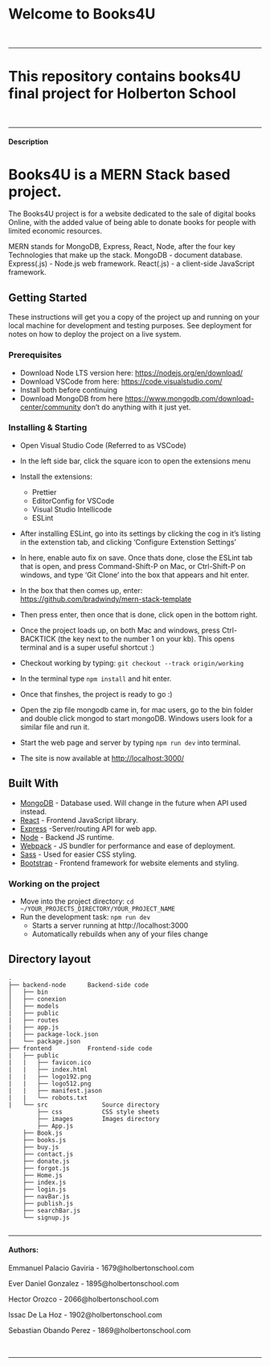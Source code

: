 <h1>Welcome to Books4U</h1>
<br>
<hr>
<h1>This repository contains books4U final project for Holberton School</h1>
<br>
<hr>
<h4>Description</h4>

# Books4U is a MERN Stack based project.
The Books4U project is for a website dedicated to the sale of digital books
Online, with the added value of being able to donate books for people
with limited economic resources.

MERN stands for MongoDB, Express, React, Node, after the four key
Technologies that make up the stack. MongoDB - document database.
Express(.js) - Node.js web framework.
React(.js) - a client-side JavaScript framework.



## Getting Started

These instructions will get you a copy of the project up and running on your local machine
for development and testing purposes. See deployment for notes on how to deploy
the project on a live system.

### Prerequisites

- Download Node LTS version here: <https://nodejs.org/en/download/>
- Download VSCode from here: <https://code.visualstudio.com/>
- Install both before continuing
- Download MongoDB from here <https://www.mongodb.com/download-center/community> don’t do anything with it just yet.

### Installing & Starting

- Open Visual Studio Code (Referred to as VSCode)
- In the left side bar, click the square icon to open the extensions menu
- Install the extensions:
  - Prettier
  - EditorConfig for VSCode
  - Visual Studio Intellicode
  - ESLint
- After installing ESLint, go into its settings by clicking the cog in it’s listing in the extenstion tab, and clicking ‘Configure Extenstion Settings’
- In here, enable auto fix on save.
Once thats done, close the ESLint tab that is open, and press Command-Shift-P on Mac, or Ctrl-Shift-P on windows, and type ‘Git Clone’ into the box that appears and hit enter.
- In the box that then comes up, enter:
<https://github.com/bradwindy/mern-stack-template>
- Then press enter, then once that is done, click open in the bottom right.
- Once the project loads up, on both Mac and windows, press Ctrl-BACKTICK (the key next to the number 1 on your kb). This opens terminal and is a super useful shortcut :)
- Checkout working by typing: `git checkout --track origin/working`
- In the terminal type `npm install` and hit enter.
- Once that finshes, the project is ready to go :)

- Open the zip file mongodb came in, for mac users, go to the bin folder and double click mongod to start mongoDB. Windows users look for a similar file and run it.
- Start the web page and server by typing `npm run dev` into terminal.
- The site is now available at <http://localhost:3000/>


## Built With

- [MongoDB](https://github.com/mongodb/mongo) - Database used. Will change in the future when API used instead.
- [React](https://github.com/facebook/react) - Frontend JavaScript library.
- [Express](https://github.com/expressjs/express) -Server/routing API for web app.
- [Node](https://github.com/nodejs/node) - Backend JS runtime.
- [Webpack](https://github.com/webpack/webpack) - JS bundler for performance and ease of deployment.
- [Sass](https://github.com/sass/sass) - Used for easier CSS styling.
- [Bootstrap](https://github.com/twbs/bootstrap) - Frontend framework for website elements and styling.

### Working on the project

* Move into the project directory: `cd ~/YOUR_PROJECTS_DIRECTORY/YOUR_PROJECT_NAME`
* Run the development task: `npm run dev`
    * Starts a server running at http://localhost:3000
    * Automatically rebuilds when any of your files change

## Directory layout

```
.
├── backend-node      Backend-side code
│   ├── bin           
│   ├── conexion      
│   ├── models        
|   ├── public
|   ├── routes
|   ├── app.js
|   ├── package-lock.json
|   └── package.json
├── frontend          Frontend-side code
|   ├── public            
|   |   ├── favicon.ico   
|   |   ├── index.html
|   |	├── logo192.png
|   |	├── logo512.png 
|   |	├── manifest.jason
|   |	└── robots.txt
|   └── src               Source directory
        ├── css           CSS style sheets
        ├── images        Images directory
        ├── App.js
	├── Book.js
	├── books.js
	├── buy.js
	├── contact.js
	├── donate.js
	├── forgot.js
	├── Home.js
	├── index.js
	├── login.js
	├── navBar.js
	├── publish.js
	├── searchBar.js
	└── signup.js
	

```


<hr>
<h4>Authors:</h4>
<p>Emmanuel Palacio Gaviria - 1679@holbertonschool.com</p>
<p>Ever Daniel Gonzalez - 1895@holbertonschool.com</p>
<p>Hector Orozco - 2066@holbertonschool.com</p>
<p>Issac De La Hoz - 1902@holbertonschool.com</p>
<p>Sebastian Obando Perez - 1869@holbertonschool.com</p>
<br>
<hr>